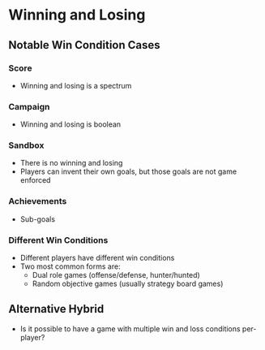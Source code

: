 # Winning and Losing

## Notable Win Condition Cases

### Score

* Winning and losing is a spectrum

### Campaign

* Winning and losing is boolean

### Sandbox

* There is no winning and losing
* Players can invent their own goals, but those goals are not game enforced

### Achievements

* Sub-goals 

### Different Win Conditions

* Different players have different win conditions
* Two most common forms are:
  * Dual role games (offense/defense, hunter/hunted)
  * Random objective games (usually strategy board games)

## Alternative Hybrid

* Is it possible to have a game with multiple win and loss conditions per-player?

